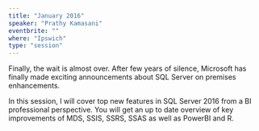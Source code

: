 ```yaml
---
title: "January 2016"
speaker: "Prathy Kamasani"
eventbrite: ""
where: "Ipswich"
type: "session"
---
```


Finally, the wait is almost over. After few years of silence, Microsoft has finally made exciting announcements about SQL Server on premises enhancements.

In this session, I will cover top new features in SQL Server 2016 from a BI professional perspective. You will get an up to date overview of key improvements of MDS, SSIS, SSRS, SSAS as well as PowerBI and R.